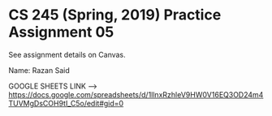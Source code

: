 # CS 245 (Spring, 2019) Practice Assignment 05

See assignment details on Canvas.

Name: Razan Said

GOOGLE SHEETS LINK --> https://docs.google.com/spreadsheets/d/1llnxRzhleV9HW0V16EQ3OD24m4TUVMgDsCOH9tI_C5o/edit#gid=0

